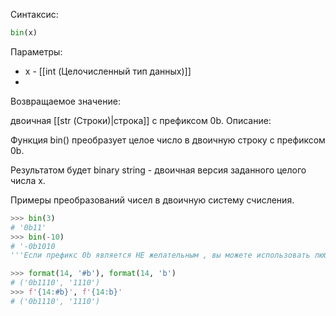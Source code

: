 Синтаксис:
```py
bin(x)
```
Параметры:
- x - [[int (Целочисленный тип данных)]]
- 
Возвращаемое значение:

двоичная [[str (Строки)|строка]] с префиксом 0b.
Описание:

Функция bin() преобразует целое число в двоичную строку с префиксом 0b.

Результатом будет binary string - двоичная версия заданного целого числа x.

Примеры преобразований чисел в двоичную систему счисления.
```py
>>> bin(3)
# '0b11'
>>> bin(-10)
# '-0b1010
'''Если префикс 0b является НЕ желательным , вы можете использовать любой из следующих способов.'''

>>> format(14, '#b'), format(14, 'b')
# ('0b1110', '1110')
>>> f'{14:#b}', f'{14:b}'
# ('0b1110', '1110')
```